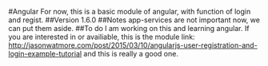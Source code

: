 #Angular
For now, this is a basic module of angular, with function of login and regist.
##Version
1.6.0
##Notes
app-services are not important now, we can put them aside.
##To do
I am working on this and learning angular. If you are interested in or 
availiable, this is the module link: http://jasonwatmore.com/post/2015/03/10/angularjs-user-registration-and-login-example-tutorial
and this is really a good one.
